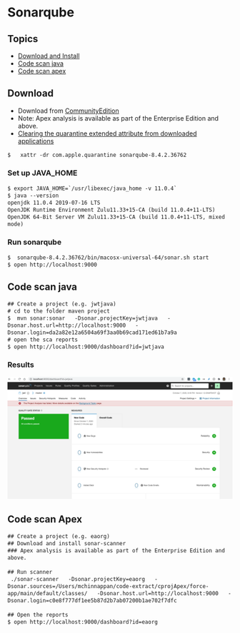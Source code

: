 # Sonarqube 

## Topics

- [Download and Install](#install)
- [Code scan java](#java)
- [Code scan apex](#apex)


<a name="install"></a>
## Download
- Download from [CommunityEdition](https://www.sonarqube.org/downloads/)
- Note: Apex analysis is available as part of the Enterprise Edition and above.
- [Clearing the quarantine extended attribute from downloaded applications](https://community.sonarsource.com/t/sonar-cannot-start-once-updated-to-macos-catalina-error-as-wrapper-cannot-be-opened-because-the-developer-cannot-be-verified/16439/2)
```
$   xattr -dr com.apple.quarantine sonarqube-8.4.2.36762

```

### Set up JAVA_HOME
```
$ export JAVA_HOME=`/usr/libexec/java_home -v 11.0.4`
$ java --version
openjdk 11.0.4 2019-07-16 LTS
OpenJDK Runtime Environment Zulu11.33+15-CA (build 11.0.4+11-LTS)
OpenJDK 64-Bit Server VM Zulu11.33+15-CA (build 11.0.4+11-LTS, mixed mode)
```


### Run sonarqube 
```
$  sonarqube-8.4.2.36762/bin/macosx-universal-64/sonar.sh start
$ open http://localhost:9000
```


<a name='java'></a>
## Code scan java
```
## Create a project (e.g. jwtjava)
# cd to the folder maven project
$  mvn sonar:sonar   -Dsonar.projectKey=jwtjava   -Dsonar.host.url=http://localhost:9000   -Dsonar.login=da2a82e12a6504a69f3aa0b69cad171ed61b7a9a
# open the sca reports
$ open http://localhost:9000/dashboard?id=jwtjava

```
### Results
![jwt java results](img/sonar-java-results.png)


<a name='apex'></a>
## Code scan Apex

```
## Create a project (e.g. eaorg)
## Download and install sonar-scanner
### Apex analysis is available as part of the Enterprise Edition and above.

## Run scanner
 ./sonar-scanner   -Dsonar.projectKey=eaorg   -Dsonar.sources=/Users/mchinnappan/code-extract/cprojApex/force-app/main/default/classes/   -Dsonar.host.url=http://localhost:9000   -Dsonar.login=c0e8f777df1ee5b87d2b7ab07200b1ae702f7dfc

## Open the reports
$ open http://localhost:9000/dashboard?id=eaorg
```

